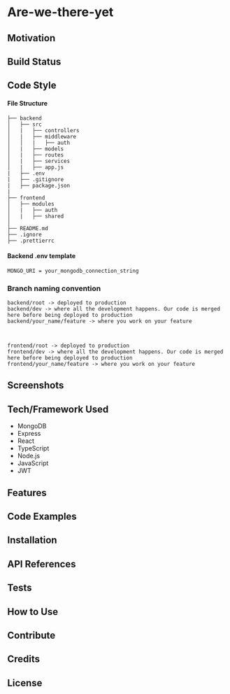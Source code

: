# Are-we-there-yet

## Motivation

## Build Status

## Code Style

#### File Structure

    ├── backend
    │   ├── src
    │   |   ├── controllers
    │   |   ├── middleware
    │   │   |   ├── auth
    │   |   ├── models
    │   |   ├── routes
    │   |   ├── services
    │   |   ├── app.js
    |   ├── .env
    |   ├── .gitignore
    |   ├── package.json
    |
    ├── frontend
    │   ├── modules
    │   |   ├── auth
    │   |   ├── shared
    │
    ├── README.md
    ├── .ignore
    ├── .prettierrc

#### Backend .env template

    MONGO_URI = your_mongodb_connection_string

### Branch naming convention

    backend/root -> deployed to production
    backend/dev -> where all the development happens. Our code is merged here before being deployed to production
    backend/your_name/feature -> where you work on your feature



    frontend/root -> deployed to production
    frontend/dev -> where all the development happens. Our code is merged here before being deployed to production
    frontend/your_name/feature -> where you work on your feature

## Screenshots

## Tech/Framework Used

- MongoDB
- Express
- React
- TypeScript
- Node.js
- JavaScript
- JWT

## Features

## Code Examples

## Installation

## API References

## Tests

## How to Use

## Contribute

## Credits

## License

